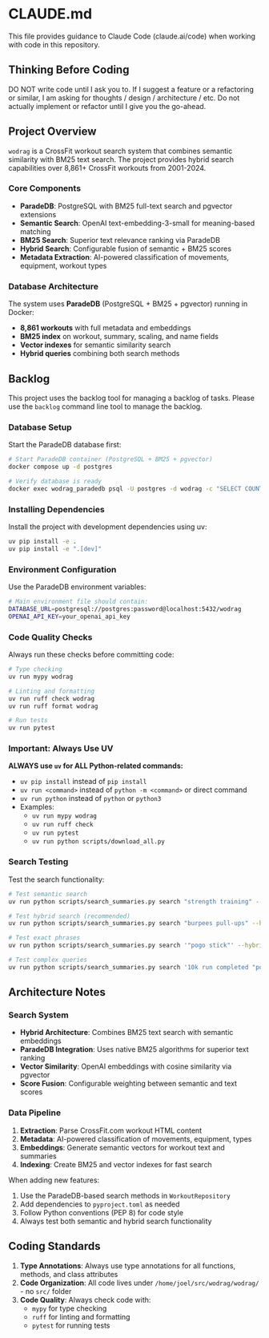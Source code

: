 # CLAUDE.md

This file provides guidance to Claude Code (claude.ai/code) when working with code in this repository.

## Thinking Before Coding

DO NOT write code until I ask you to. If I suggest a feature or a refactoring or similar,
I am asking for thoughts / design / architecture / etc. Do not actually implement or refactor
until I give you the go-ahead.

## Project Overview

`wodrag` is a CrossFit workout search system that combines semantic similarity with BM25 text search. The project provides hybrid search capabilities over 8,861+ CrossFit workouts from 2001-2024.

### Core Components

- **ParadeDB**: PostgreSQL with BM25 full-text search and pgvector extensions
- **Semantic Search**: OpenAI text-embedding-3-small for meaning-based matching  
- **BM25 Search**: Superior text relevance ranking via ParadeDB
- **Hybrid Search**: Configurable fusion of semantic + BM25 scores
- **Metadata Extraction**: AI-powered classification of movements, equipment, workout types

### Database Architecture

The system uses **ParadeDB** (PostgreSQL + BM25 + pgvector) running in Docker:

- **8,861 workouts** with full metadata and embeddings
- **BM25 index** on workout, summary, scaling, and name fields  
- **Vector indexes** for semantic similarity search
- **Hybrid queries** combining both search methods

## Backlog

This project uses the backlog tool for managing a backlog of tasks.
Please use the `backlog` command line tool to manage the backlog.


### Database Setup
Start the ParadeDB database first:
```bash
# Start ParadeDB container (PostgreSQL + BM25 + pgvector)
docker compose up -d postgres

# Verify database is ready
docker exec wodrag_paradedb psql -U postgres -d wodrag -c "SELECT COUNT(*) FROM workouts;"
```

### Installing Dependencies
Install the project with development dependencies using uv:
```bash
uv pip install -e .
uv pip install -e ".[dev]"
```

### Environment Configuration
Use the ParadeDB environment variables:
```bash
# Main environment file should contain:
DATABASE_URL=postgresql://postgres:password@localhost:5432/wodrag
OPENAI_API_KEY=your_openai_api_key
```

### Code Quality Checks
Always run these checks before committing code:
```bash
# Type checking
uv run mypy wodrag

# Linting and formatting
uv run ruff check wodrag
uv run ruff format wodrag

# Run tests
uv run pytest
```

### Important: Always Use UV
**ALWAYS use `uv` for ALL Python-related commands:**
- `uv pip install` instead of `pip install`
- `uv run <command>` instead of `python -m <command>` or direct command
- `uv run python` instead of `python` or `python3`
- Examples:
  - `uv run mypy wodrag`
  - `uv run ruff check`
  - `uv run pytest`
  - `uv run python scripts/download_all.py`

### Search Testing
Test the search functionality:
```bash
# Test semantic search
uv run python scripts/search_summaries.py search "strength training" --limit 5

# Test hybrid search (recommended)
uv run python scripts/search_summaries.py search "burpees pull-ups" --hybrid --limit 10

# Test exact phrases
uv run python scripts/search_summaries.py search '"pogo stick"' --hybrid --limit 5

# Test complex queries
uv run python scripts/search_summaries.py search '10k run completed "pogo stick"' --hybrid --limit 10
```

## Architecture Notes

### Search System
- **Hybrid Architecture**: Combines BM25 text search with semantic embeddings
- **ParadeDB Integration**: Uses native BM25 algorithms for superior text ranking
- **Vector Similarity**: OpenAI embeddings with cosine similarity via pgvector
- **Score Fusion**: Configurable weighting between semantic and text scores

### Data Pipeline
1. **Extraction**: Parse CrossFit.com workout HTML content
2. **Metadata**: AI-powered classification of movements, equipment, types
3. **Embeddings**: Generate semantic vectors for workout text and summaries  
4. **Indexing**: Create BM25 and vector indexes for fast search

When adding new features:
1. Use the ParadeDB-based search methods in `WorkoutRepository`
2. Add dependencies to `pyproject.toml` as needed
3. Follow Python conventions (PEP 8) for code style
4. Always test both semantic and hybrid search functionality

## Coding Standards

1. **Type Annotations**: Always use type annotations for all functions, methods, and class attributes
2. **Code Organization**: All code lives under `/home/joel/src/wodrag/wodrag/` - no `src/` folder
3. **Code Quality**: Always check code with:
   - `mypy` for type checking
   - `ruff` for linting and formatting
   - `pytest` for running tests